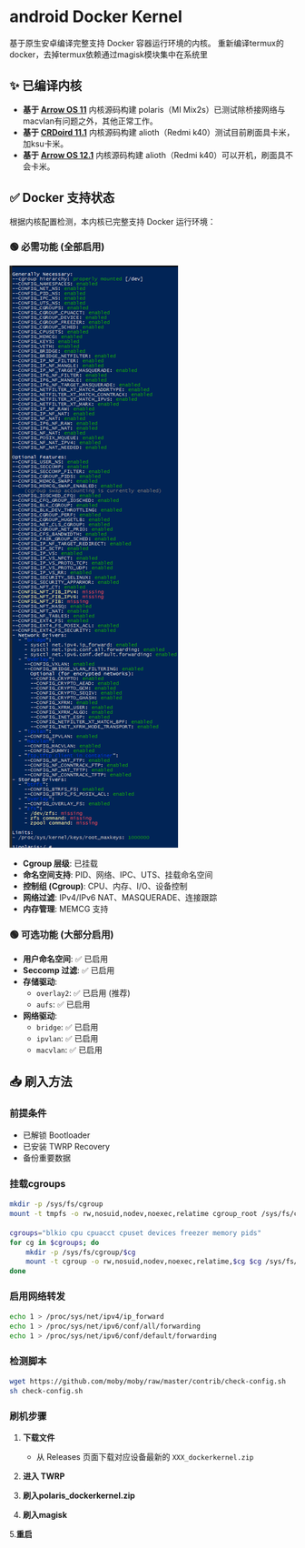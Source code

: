 # android Docker Kernel

基于原生安卓编译完整支持 Docker 容器运行环境的内核。
重新编译termux的docker，去掉termux依赖通过magisk模块集中在系统里
## ✨ 已编译内核

- **基于 [Arrow OS 11](https://github.com/LeeHe-gif/android_kernel_xiaomi_sdm845)** 内核源码构建 polaris（MI Mix2s）已测试除桥接网络与macvlan有问题之外，其他正常工作。
- **基于 [CRDoird 11.1](https://github.com/LeeHe-gif/android_kernel_xiaomi_sm8250)** 内核源码构建 alioth（Redmi k40）测试目前刷面具卡米，加ksu卡米。
- **基于 [Arrow OS 12.1](https://github.com/LeeHe-gif/android_kernel_xiaomi_alioth)** 内核源码构建 alioth（Redmi k40）可以开机，刷面具不会卡米。

## ✅ Docker 支持状态

根据内核配置检测，本内核已完整支持 Docker 运行环境：

### 🟢 必需功能 (全部启用)
![](/img/效果图.png "脚本测试图")
- **Cgroup 层级**: 已挂载
- **命名空间支持**: PID、网络、IPC、UTS、挂载命名空间
- **控制组 (Cgroup)**: CPU、内存、I/O、设备控制
- **网络过滤**: IPv4/IPv6 NAT、MASQUERADE、连接跟踪
- **内存管理**: MEMCG 支持

### 🟢 可选功能 (大部分启用)
- **用户命名空间**: ✅ 已启用
- **Seccomp 过滤**: ✅ 已启用
- **存储驱动**: 
  - `overlay2`: ✅ 已启用 (推荐)
  - `aufs`: ✅ 已启用
- **网络驱动**:
  - `bridge`: ✅ 已启用
  - `ipvlan`: ✅ 已启用  
  - `macvlan`: ✅ 已启用

## 📥 刷入方法

### 前提条件
- 已解锁 Bootloader
- 已安装 TWRP Recovery
- 备份重要数据

### 挂载cgroups

```Bash
mkdir -p /sys/fs/cgroup
mount -t tmpfs -o rw,nosuid,nodev,noexec,relatime cgroup_root /sys/fs/cgroup 2>/dev/null

cgroups="blkio cpu cpuacct cpuset devices freezer memory pids"
for cg in $cgroups; do
    mkdir -p /sys/fs/cgroup/$cg
    mount -t cgroup -o rw,nosuid,nodev,noexec,relatime,$cg $cg /sys/fs/cgroup/$cg 2>/dev/null
done
```

### 启用网络转发

```Bash
echo 1 > /proc/sys/net/ipv4/ip_forward
echo 1 > /proc/sys/net/ipv6/conf/all/forwarding
echo 1 > /proc/sys/net/ipv6/conf/default/forwarding
```

### 检测脚本
```Bash
wget https://github.com/moby/moby/raw/master/contrib/check-config.sh
sh check-config.sh
```

### 刷机步骤

1. **下载文件**
   - 从 Releases 页面下载对应设备最新的 `XXX_dockerkernel.zip`

2. **进入 TWRP**

3. **刷入polaris_dockerkernel.zip**

4. **刷入magisk**

5.**重启**
